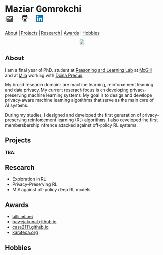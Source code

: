 # Maziar Gomrokchi <br />  <span class="tab">  <a href="mailto:gomrokma@mila.quebec"><img src="social/email_bw.png" width="30"></a> &nbsp;&nbsp;[<img src="social/github_cat.png" width="30">](https://github.com/maziarg) &nbsp;&nbsp;[<img src="social/linkedin.png" width="25">](https://www.linkedin.com/in/maziar-gomrokchi-ba1418224/)

[About](about) | [Projects](projects) | [Research](research) | [Awards](awards) | [Hobbies](hobbies)
<p align="center">
  <img src="images/profile.jpg" width="600"/>
 
## About
  I am a final year of PhD. student at <a href="http://rl.cs.mcgill.ca//">Reasoning and Learning Lab</a> at <a href="https://www.mcgill.ca//">McGill</a> and at <a href="https://mila.quebec/en/">Mila</a> working with <a href="http://rl.cs.mcgill.ca/people/doina-precup/">Doina Precup</a>.

My broad research domains are machine learning, reinforcement learning and data privacy. My current reserach focus is on developing privacy-preserving machine learning systems. My goal is to design and develope privacy-aware machine learning algorithms that serve as the main core of AI systems. 

During my studies, I designed and developed the first generation of privacy-preserving reinforcement learning (RL) algorithms. I also developed the first membersbership infrence attacked against off-policy RL systems.
  
## Projects

**TBA.**

## Research

- Exploration in RL
- Privacy-Preserving RL
- MIA against off-policy deep RL models

## Awards

- [billmei.net](https://billmei.net/)
- [bawejakunal.github.io](https://bawejakunal.github.io/)
- [case2111.github.io](https://case2111.github.io/)
- [karateca.org](https://www.karateca.org/)

## Hobbies
  
  
